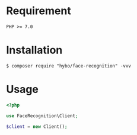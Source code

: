 # Requirement

```
PHP >= 7.0
```
# Installation

```shell
$ composer require "hybo/face-recognition" -vvv
```

# Usage

```php
<?php

use FaceRecognition\Client;

$client = new Client();
```